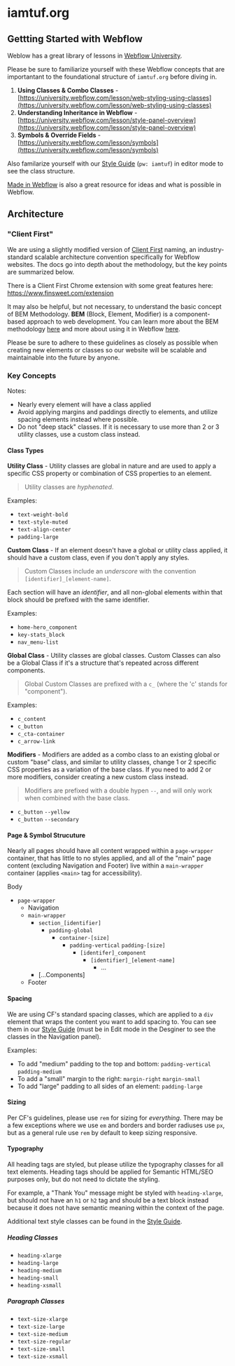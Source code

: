 # iamtuf.org

## Gettting Started with Webflow

Weblow has a great library of lessons in [Webflow University](https://university.webflow.com/). 

Please be sure to familiarize yourself with these Webflow concepts that are importantant to the foundational structure of `iamtuf.org` before diving in. 

1. **Using Classes & Combo Classes** - [https://university.webflow.com/lesson/web-styling-using-classes](https://university.webflow.com/lesson/web-styling-using-classes)
2. **Understanding Inheritance in Webflow** - [https://university.webflow.com/lesson/style-panel-overview](https://university.webflow.com/lesson/style-panel-overview)
3. **Symbols & Override Fields** - [https://university.webflow.com/lesson/symbols](https://university.webflow.com/lesson/symbols)

Also familarize yourself with our [Style Guide](https://iamtuf.webflow.io/style-guide) (`pw: iamtuf`) in editor mode to see the class structure. 

[Made in Webflow](https://webflow.com/made-in-webflow) is also a great resource for ideas and what is possible in Webflow. 


## Architecture 


### "Client First"
We are using a slightly modified version of [Client First](https://www.finsweet.com/client-first/docs/intro) naming, an industry-standard scalable architecture convention specifically for Webflow websites. The docs go into depth about the methodology, but the key points are summarized below. 

There is a Client First Chrome extension with some great features here: https://www.finsweet.com/extension 

It may also be helpful, but not necessary, to understand the basic concept of BEM Methodology. **BEM** (Block, Element, Modifier) is a component-based approach to web development. You can learn more about the BEM methodology [here](https://en.bem.info/methodology/quick-start/) and more about using it in Webflow [here](https://webflow.com/blog/class-naming-101-bem). 

Please be sure to adhere to these guidelines as closely as possible when creating new elements or classes so our website will be scalable and maintainable into the future by anyone. 



### Key Concepts

Notes:
* Nearly every element will have a class applied
* Avoid applying margins and paddings directly to elements, and utilize spacing elements instead where possible.
* Do not "deep stack" classes. If it is necessary to use more than 2 or 3 utility classes, use a custom class instead. 



#### Class Types
**Utility Class** - Utility classes are global in nature and are used to apply a specific CSS property or combination of CSS properties to an element.

> Utility classes are _hyphenated_. 

Examples:

* `text-weight-bold`
* `text-style-muted`
* `text-align-center`
* `padding-large`




**Custom Class** - If an element doesn't have a global or utility class applied, it should have a custom class, even if you don't apply any styles. 

> Custom Classes include an _underscore_ with the convention `[identifier]_[element-name]`. 

Each section will have an _identifier_, and all non-global elements within that block should be prefixed with the same identifier. 

Examples:

* `home-hero_component`
* `key-stats_block`
* `nav_menu-list`





**Global Class** - Utility classes are global classes. Custom Classes can also be a Global Class if it's a structure that's repeated across different components. 

> Global Custom Classes are prefixed with a `c_` (where the 'c' stands for "component"). 

Examples:
* `c_content`
* `c_button`
* `c_cta-container`
* `c_arrow-link`


**Modifiers** - Modifiers are added as a combo class to an existing global or custom "base" class, and similar to utility classes, change 1 or 2 specific CSS properties as a variation of the base class. If you need to add 2 or more modifiers, consider creating a new custom class instead. 

> Modifiers are prefixed with a double hypen `--`, and will only work when combined with the base class. 

* `c_button` `--yellow`
* `c_button` `--secondary`



#### Page & Symbol Strucuture
Nearly all pages should have all content wrapped within a `page-wrapper` container, that has little to no styles applied, and all of the "main" page content (excluding Navigation and Footer) live within a `main-wrapper` container (applies `<main>` tag for accessibility). 

Body
* `page-wrapper`
	* Navigation
	* `main-wrapper`
		* `section_[identifier]`
			* `padding-global`
				* `container-[size]`
					* `padding-vertical` `padding-[size]`
						* `[identifer]_component`
							* `[identifier]_[element-name]`
								* ...
		* [...Components]
	* Footer



#### Spacing 
We are using CF's standard spacing classes, which are applied to a `div` element that wraps the content you want to add spacing to. You can see them in our [Style Guide](https://iamtuf.webflow.io/style-guide#Spacing) (must be in Edit mode in the Desginer to see the classes in the Navigation panel). 

Examples:
* To add "medium" padding to the top and bottom: `padding-vertical` `padding-medium`
* To add a "small" margin to the right: `margin-right` `margin-small`
* To add "large" padding to all sides of an element: `padding-large`


#### Sizing
Per CF's guidelines, please use `rem` for sizing for _everything_. There may be a few exceptions where we use `em` and borders and border radiuses use `px`, but as a general rule use `rem` by default to keep sizing responsive.


#### Typography
All heading tags are styled, but please utilize the typography classes for all text elements. Heading tags should be applied for Semantic HTML/SEO purposes only, but do not need to dictate the styling. 

For example, a "Thank You" message might be styled with `heading-xlarge`, but should not have an `h1` or `h2` tag and should be a text block instead because it does not have semantic meaning within the context of the page.  

Additional text style classes can be found in the [Style Guide](https://iamtuf.webflow.io/style-guide). 

##### Heading Classes
* `heading-xlarge`
* `heading-large`
* `heading-medium`
* `heading-small`
* `heading-xsmall`

##### Paragraph Classes
* `text-size-xlarge`
* `text-size-large`
* `text-size-medium`
* `text-size-regular`
* `text-size-small`
* `text-size-xsmall`



